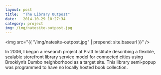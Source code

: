 ```yaml
---
layout: post
title:  "The Library Outpost"
date:   2014-10-29 10:27:34
category: project
img: /img/natesite-outpost.jpg
---
```

<img src="{{ "/img/natesite-outpost.jpg" | prepend: site.baseurl }}" />

In 2006, I began a research project at Pratt Institute describing a flexible, scalable storefront library service model for connected cities using Brooklyn’s Dumbo neighborhood as a target site. This library semi-popup was programmed to have no locally hosted book collection.
                                  		